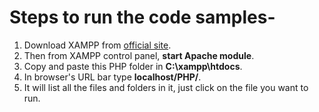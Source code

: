 # Steps to run the code samples-

 1. Download XAMPP from [official site](https://www.apachefriends.org/download.html).
 2. Then from XAMPP control panel, **start Apache module**.
 3. Copy and paste this PHP folder in **C:\xampp\htdocs**.
 4. In browser's URL bar type **localhost/PHP/**.
 5. It will list all the files and folders in it, just click on the file you want to run.
